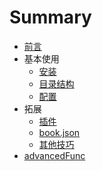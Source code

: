 # Summary

* [前言](README.md)
* 基本使用
  * [安装](basic-usage/install.md)
  * [目录结构](basic-usage/structure.md)
  * [配置](basic-usage/conf.md)
* 拓展
  * [插件](extends/plugins.md)
  * [book.json](extends/bookjson.md)
  * [其他技巧](extends/other-skills.md)
* [advancedFunc](./advancedFunc.md)

